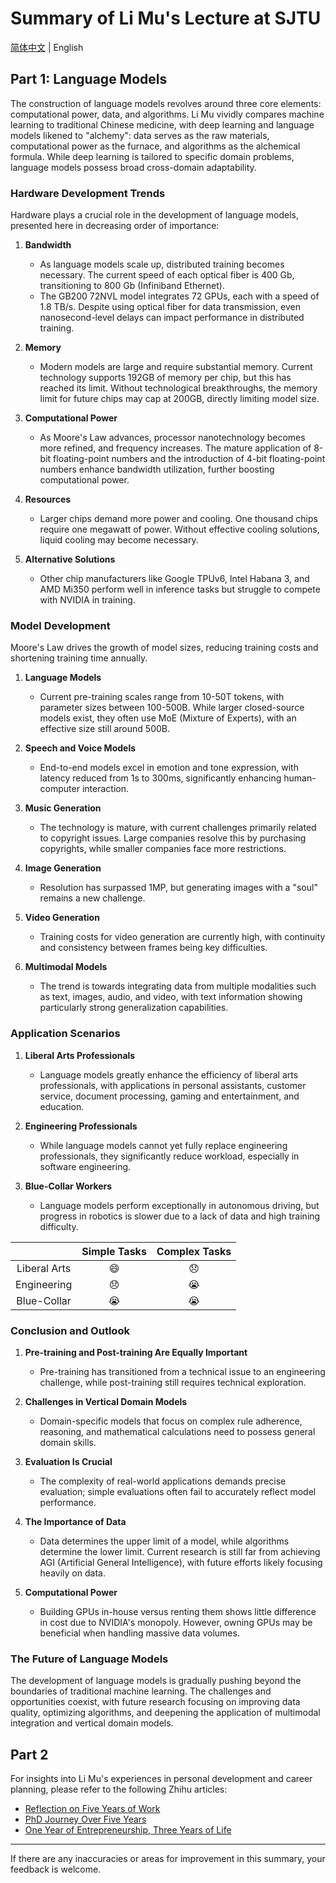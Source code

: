 # Summary of Li Mu's Lecture at SJTU

[简体中文](README.zh.md) | English

## Part 1: Language Models

The construction of language models revolves around three core elements: computational power, data, and algorithms. Li Mu vividly compares machine learning to traditional Chinese medicine, with deep learning and language models likened to "alchemy": data serves as the raw materials, computational power as the furnace, and algorithms as the alchemical formula. While deep learning is tailored to specific domain problems, language models possess broad cross-domain adaptability.

### Hardware Development Trends

Hardware plays a crucial role in the development of language models, presented here in decreasing order of importance:

1. **Bandwidth**

   * As language models scale up, distributed training becomes necessary. The current speed of each optical fiber is 400 Gb, transitioning to 800 Gb (Infiniband Ethernet).
   * The GB200 72NVL model integrates 72 GPUs, each with a speed of 1.8 TB/s. Despite using optical fiber for data transmission, even nanosecond-level delays can impact performance in distributed training.

2. **Memory**

   * Modern models are large and require substantial memory. Current technology supports 192GB of memory per chip, but this has reached its limit. Without technological breakthroughs, the memory limit for future chips may cap at 200GB, directly limiting model size.

3. **Computational Power**

   * As Moore's Law advances, processor nanotechnology becomes more refined, and frequency increases. The mature application of 8-bit floating-point numbers and the introduction of 4-bit floating-point numbers enhance bandwidth utilization, further boosting computational power.

4. **Resources**

   * Larger chips demand more power and cooling. One thousand chips require one megawatt of power. Without effective cooling solutions, liquid cooling may become necessary.

5. **Alternative Solutions**

   * Other chip manufacturers like Google TPUv6, Intel Habana 3, and AMD Mi350 perform well in inference tasks but struggle to compete with NVIDIA in training.

### Model Development

Moore's Law drives the growth of model sizes, reducing training costs and shortening training time annually.

1. **Language Models**

   * Current pre-training scales range from 10-50T tokens, with parameter sizes between 100-500B. While larger closed-source models exist, they often use MoE (Mixture of Experts), with an effective size still around 500B.

2. **Speech and Voice Models**

   * End-to-end models excel in emotion and tone expression, with latency reduced from 1s to 300ms, significantly enhancing human-computer interaction.

3. **Music Generation**

   * The technology is mature, with current challenges primarily related to copyright issues. Large companies resolve this by purchasing copyrights, while smaller companies face more restrictions.

4. **Image Generation**

   * Resolution has surpassed 1MP, but generating images with a "soul" remains a new challenge.

5. **Video Generation**

   * Training costs for video generation are currently high, with continuity and consistency between frames being key difficulties.

6. **Multimodal Models**

   * The trend is towards integrating data from multiple modalities such as text, images, audio, and video, with text information showing particularly strong generalization capabilities.

### Application Scenarios

1. **Liberal Arts Professionals**

   * Language models greatly enhance the efficiency of liberal arts professionals, with applications in personal assistants, customer service, document processing, gaming and entertainment, and education.

2. **Engineering Professionals**

   * While language models cannot yet fully replace engineering professionals, they significantly reduce workload, especially in software engineering.

3. **Blue-Collar Workers**

   * Language models perform exceptionally in autonomous driving, but progress in robotics is slower due to a lack of data and high training difficulty.

|          |    Simple Tasks    |    Complex Tasks    |
|:--------:|:--------------:|:--------------:|
| Liberal Arts |     😄    | 😞 |
| Engineering | 😞 | 😭 |
| Blue-Collar  | 😭 | 😭 |

### Conclusion and Outlook

1. **Pre-training and Post-training Are Equally Important**

   * Pre-training has transitioned from a technical issue to an engineering challenge, while post-training still requires technical exploration.

2. **Challenges in Vertical Domain Models**

   * Domain-specific models that focus on complex rule adherence, reasoning, and mathematical calculations need to possess general domain skills.

3. **Evaluation Is Crucial**

   * The complexity of real-world applications demands precise evaluation; simple evaluations often fail to accurately reflect model performance.

4. **The Importance of Data**

   * Data determines the upper limit of a model, while algorithms determine the lower limit. Current research is still far from achieving AGI (Artificial General Intelligence), with future efforts likely focusing heavily on data.

5. **Computational Power**

   * Building GPUs in-house versus renting them shows little difference in cost due to NVIDIA's monopoly. However, owning GPUs may be beneficial when handling massive data volumes.

### The Future of Language Models

The development of language models is gradually pushing beyond the boundaries of traditional machine learning. The challenges and opportunities coexist, with future research focusing on improving data quality, optimizing algorithms, and deepening the application of multimodal integration and vertical domain models.

## Part 2

For insights into Li Mu's experiences in personal development and career planning, please refer to the following Zhihu articles:

- [Reflection on Five Years of Work](https://zhuanlan.zhihu.com/p/374777591)
- [PhD Journey Over Five Years](https://zhuanlan.zhihu.com/p/25099638)
- [One Year of Entrepreneurship, Three Years of Life](https://zhuanlan.zhihu.com/p/714533901)

---

If there are any inaccuracies or areas for improvement in this summary, your feedback is welcome.

